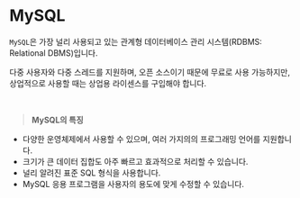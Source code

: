 # MySQL
`MySQL`은 가장 널리 사용되고 있는 관계형 데이터베이스 관리 시스템(RDBMS: Relational DBMS)입니다.

다중 사용자와 다중 스레드를 지원하며, 오픈 소스이기 때문에 무료로 사용 가능하지만,<br>
상업적으로 사용할 때는 상업용 라이센스를 구입해야 합니다.

<br>

> <b>MySQL의 특징</b>
- 다양한 운영체제에서 사용할 수 있으며, 여러 가지의의 프로그래밍 언어를 지원합니다.
- 크기가 큰 데이터 집합도 아주 빠르고 효과적으로 처리할 수 있습니다.
- 널리 알려진 표준 SQL 형식을 사용합니다.
- MySQL 응용 프로그램을 사용자의 용도에 맞게 수정할 수 있습니다.
